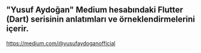 ## "Yusuf Aydoğan" Medium hesabındaki Flutter (Dart) serisinin anlatımları ve örneklendirmelerini içerir.

https://medium.com/@yusufaydoganofficial
